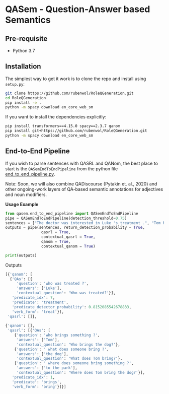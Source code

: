 # QASem - Question-Answer based Semantics 



## Pre-requisite
* Python 3.7

## Installation

The simplest way to get it work is to clone the repo and install using `setup.py`:
```bash
git clone https://github.com/rubenwol/RoleQGeneration.git
cd RoleQGeneration
pip install -e .
python -m spacy download en_core_web_sm
```

If you want to install the dependencies explicitly:

```bash
pip install transformers==4.15.0 spacy==2.3.7 qanom 
pip install git+https://github.com/rubenwol/RoleQGeneration.git
python -m spacy download en_core_web_sm
```

<!-- If you want to install from source, clone this repository and then install requirements:
```bash
git clone https://github.com/kleinay/QANom.git
cd QANom
pip install requirements.txt
cd ..
git clone https://github.com/rubenwol/RoleQGeneration.git 
``` -->

## End-to-End Pipeline 

If you wish to parse sentences with QASRL and QANom, the best place to start is the `QASemEndToEndPipeline` from the python file [end_to_end_pipeline.py](https://github.com/kleinay/QASem/blob/main/qasem/end_to_end_pipeline.py). 

Note: Soon, we will also combine QADiscourse (Pytakin et. al., 2020) and other ongoing-work layers of QA-based semantic annotations for adjectives and noun modifiers. 


**Usage Example**

 ```python
from qasem.end_to_end_pipeline import QASemEndToEndPipeline 
pipe = QASemEndToEndPipeline(detection_threshold=0.75)  
sentences = ["The doctor was interested in Luke 's treatment .", "Tom brings the dog to the park."]
outputs = pipe(sentences, return_detection_probability = True,
                 qasrl = True,
                 contextual_qasrl = True,
                 qanom = True,
                 contextual_qanom = True)

print(outputs)
 ```
Outputs
 ```python
[{'qanom': [
   {'QAs': [{
      'question': 'who was treated ?',
      'answers': ['Luke'],
      'contextual_question': 'Who was treated?'}],
    'predicate_idx': 7,
    'predicate': 'treatment',
    'predicate_detector_probability': 0.8152085542678833,
    'verb_form': 'treat'}],
  'qasrl': []},
  
 {'qanom': [],
  'qasrl': [{'QAs': [
     {'question': 'who brings something ?',
      'answers': ['Tom'],
      'contextual_question': 'Who brings the dog?'},
     {'question': ' what does someone bring ?',
      'answers': ['the dog'],
      'contextual_question': 'What does Tom bring?'},
     {'question': ' where does someone bring something ?',
      'answers': ['to the park'],
      'contextual_question': 'Where does Tom bring the dog?'}],
    'predicate_idx': 1,
    'predicate': 'brings',
    'verb_form': 'bring'}]}]
 ```
